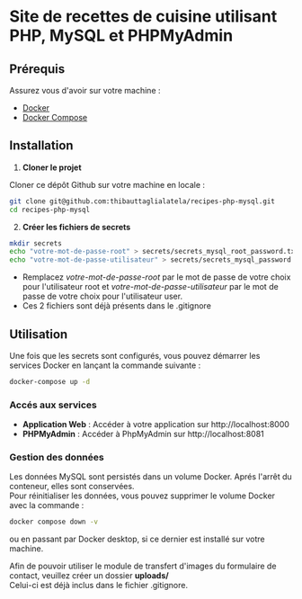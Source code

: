 # Site de recettes de cuisine utilisant PHP, MySQL et PHPMyAdmin
## Prérequis
Assurez vous d'avoir sur votre machine :
- [Docker](https://www.docker.com/get-started)
- [Docker Compose](https://docs.docker.com/compose/install/)

## Installation
1. **Cloner le projet**

Cloner ce dépôt Github sur votre machine en locale :
```bash
git clone git@github.com:thibauttaglialatela/recipes-php-mysql.git
cd recipes-php-mysql
```
2. **Créer les fichiers de secrets**
```bash
mkdir secrets
echo "votre-mot-de-passe-root" > secrets/secrets_mysql_root_password.txt
echo "votre-mot-de-passe-utilisateur" > secrets/secrets_mysql_password.txt
```
- Remplacez *votre-mot-de-passe-root* par le mot de passe de votre choix pour l'utilisateur root et *votre-mot-de-passe-utilisateur* par le mot de passe de votre choix pour l'utilisateur user.
- Ces 2 fichiers sont déjà présents dans le .gitignore

## Utilisation
Une fois que les secrets sont configurés, vous pouvez démarrer les services Docker en lançant la commande
suivante :
```bash
docker-compose up -d
```
### Accés aux services
- **Application Web** : Accéder à votre application sur http://localhost:8000
- **PHPMyAdmin** : Accéder à PhpMyAdmin sur http://localhost:8081

### Gestion des données
Les données MySQL sont persistés dans un volume Docker. Aprés l'arrêt du conteneur, elles sont conservées.   
Pour réinitialiser les données, vous pouvez supprimer le volume Docker avec la commande :
```bash
docker compose down -v
```
ou en passant par Docker desktop, si ce dernier est installé sur votre machine.  

Afin de pouvoir utiliser le module de transfert d'images du formulaire de contact, veuillez créer un dossier **uploads/**  
Celui-ci est déjà inclus dans le fichier .gitignore.

